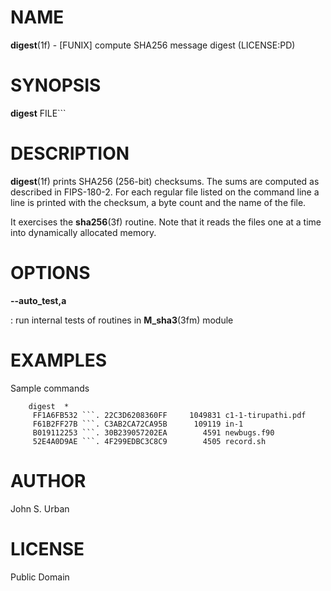 NAME
====

**digest**(1f) - \[FUNIX\] compute SHA256 message digest (LICENSE:PD)

SYNOPSIS
========

**digest** FILE\`\`\`

DESCRIPTION
===========

**digest**(1f) prints SHA256 (256-bit) checksums. The sums are computed
as described in FIPS-180-2. For each regular file listed on the command
line a line is printed with the checksum, a byte count and the name of
the file.

It exercises the **sha256**(3f) routine. Note that it reads the files
one at a time into dynamically allocated memory.

OPTIONS
=======

****--auto\_test**,a**

:   run internal tests of routines in **M\_sha3**(3fm) module

EXAMPLES
========

Sample commands

        digest  *
         FF1A6FB532 ```. 22C3D6208360FF     1049831 c1-1-tirupathi.pdf
         F61B2FF27B ```. C3AB2CA72CA95B      109119 in-1
         B019112253 ```. 30B239057202EA        4591 newbugs.f90
         52E4A0D9AE ```. 4F299EDBC3C8C9        4505 record.sh

AUTHOR
======

John S. Urban

LICENSE
=======

Public Domain
